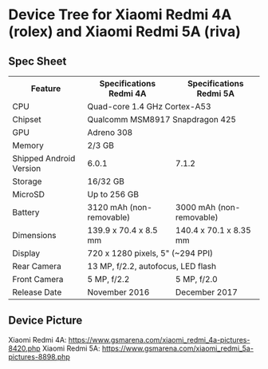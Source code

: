 # Device Tree for Xiaomi Redmi 4A (rolex) and Xiaomi Redmi 5A (riva)

## Spec Sheet
<table>
  <tr>
    <th>Feature</th>
    <th>Specifications Redmi 4A</th>
    <th>Specifications Redmi 5A</th>
  </tr>
  <tr>
    <td>CPU</td>
    <td colspan="2">Quad-core 1.4 GHz Cortex-A53</td>
  </tr>
  <tr>
    <td>Chipset</td>
    <td colspan="2">Qualcomm MSM8917 Snapdragon 425</td>
  </tr>
  <tr>
    <td>GPU</td>
    <td colspan="2">Adreno 308</td>
  </tr>
  <tr>
    <td>Memory</td>
    <td colspan="2">2/3 GB</td>
  </tr>
  <tr>
    <td>Shipped Android Version</td>
    <td>6.0.1</td>
    <td>7.1.2</td>
  </tr>
  <tr>
    <td>Storage</td>
    <td colspan="2">16/32 GB</td>
  </tr>
  <tr>
    <td>MicroSD</td>
    <td colspan="2">Up to 256 GB</td>
  </tr>
  <tr>
    <td>Battery</td>
    <td>3120 mAh (non-removable)</td>
    <td>3000 mAh (non-removable)</td>
  </tr>
  <tr>
    <td>Dimensions</td>
    <td>139.9 x 70.4 x 8.5 mm</td>
    <td>140.4 x 70.1 x 8.35 mm</td>
  </tr>
  <tr>
    <td>Display</td>
    <td colspan="2">720 x 1280 pixels, 5" (~294 PPI)</td>
  </tr>
  <tr>
    <td>Rear Camera</td>
    <td colspan="2">13 MP, f/2.2, autofocus, LED flash</td>
  </tr>
  <tr>
    <td>Front Camera</td>
    <td>5 MP, f/2.2</td>
    <td>5 MP, f/2.0</td>
  </tr>
  <tr>
    <td>Release Date</td>
    <td>November 2016</td>
    <td>December 2017 </td>
  </tr>
</table>

## Device Picture
Xiaomi Redmi 4A: https://www.gsmarena.com/xiaomi_redmi_4a-pictures-8420.php
Xiaomi Redmi 5A: https://www.gsmarena.com/xiaomi_redmi_5a-pictures-8898.php

